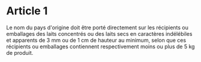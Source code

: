 # Article 1

Le nom du pays d'origine doit être porté directement sur les récipients ou emballages des laits concentrés ou des laits secs en caractères indélébiles et apparents de 3 mm ou de 1 cm de hauteur au minimum, selon que ces récipients ou emballages contiennent respectivement moins ou plus de 5 kg de produit.
